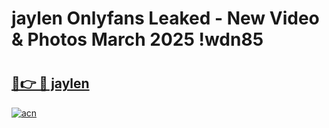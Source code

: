 # jaylen Onlyfans Leaked - New Video & Photos March 2025 !wdn85

# <h2><a href="https://rb814l.iuczelnia.edu.pl?title=jaylen&ref=wdn85">🔗👉 🔴 jaylen</a></h2>

[![acn](https://github.com/user-attachments/assets/0f9c940e-d8b0-45ae-aac7-cd30a18b3e1c)](https://rb814l.iuczelnia.edu.pl?title=jaylen&ref=wdn85)

